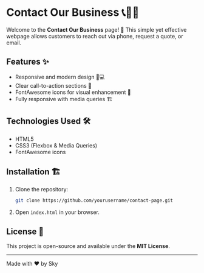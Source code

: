 # Contact Our Business 📞📍📧

Welcome to the **Contact Our Business** page! 🚀 This simple yet effective webpage allows customers to reach out via phone, request a quote, or email. 

## Features ✨
- Responsive and modern design 📱💻
- Clear call-to-action sections 📢
- FontAwesome icons for visual enhancement 🎨
- Fully responsive with media queries 🏗️

## Technologies Used 🛠️
- HTML5
- CSS3 (Flexbox & Media Queries)
- FontAwesome icons

## Installation 🏗️
1. Clone the repository:
   ```sh
   git clone https://github.com/yourusername/contact-page.git
   ```
2. Open `index.html` in your browser.

## License 📜
This project is open-source and available under the **MIT License**.

---
Made with ❤️ by Sky
